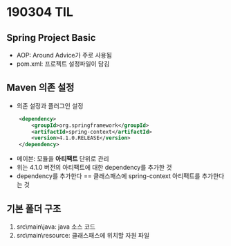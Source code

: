 # 190304 TIL

## Spring Project Basic
- AOP: Around Advice가 주로 사용됨
- pom.xml: 프로젝트 설정파일이 담김

## Maven 의존 설정
- 의존 설정과 플러그인 설정
```XML
    <dependency>
        <groupId>org.springframework</groupId>
        <artifactId>spring-context</artifactId>
        <version>4.1.0.RELEASE</version>
    </dependency>
```
- 메이븐: 모듈을 **아티팩트** 단위로 관리
- 위는 4.1.0 버전의 아티팩트에 대한 dependency를 추가한 것
- dependency를 추가한다 == 클래스패스에 spring-context 아티팩트를 추가한다는 것


## 기본 폴더 구조 
1. src\main\java: java 소스 코드
2. src\main\resource: 클래스패스에 위치할 자원 파일
